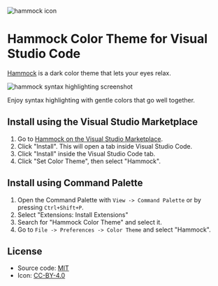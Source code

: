 ![hammock icon](https://alanlynn.github.io/hammock/icon.png)

# Hammock Color Theme for Visual Studio Code

[Hammock](https://github.com/AlanLynn/hammock#readme) is a dark color theme that lets your eyes relax.

![hammock syntax highlighting screenshot](https://alanlynn.github.io/hammock/screenshot-vscode.png)

Enjoy syntax highlighting with gentle colors that go well together.


## Install using the Visual Studio Marketplace

1. Go to [Hammock on the Visual Studio Marketplace](https://marketplace.visualstudio.com/items?itemName=alanlynn.hammock-theme).
2. Click "Install". This will open a tab inside Visual Studio Code.
3. Click "Install" inside the Visual Studio Code tab.
4. Click "Set Color Theme", then select "Hammock".


## Install using Command Palette

1. Open the Command Palette with ```View -> Command Palette``` or by pressing ```Ctrl+Shift+P```.
2. Select "Extensions: Install Extensions"
3. Search for "Hammock Color Theme" and select it.
4.  Go to ```File -> Preferences -> Color Theme``` and select "Hammock".


## License

* Source code: [MIT](https://choosealicense.com/licenses/mit/)
* Icon: [CC-BY-4.0](https://choosealicense.com/licenses/cc-by-4.0/)
